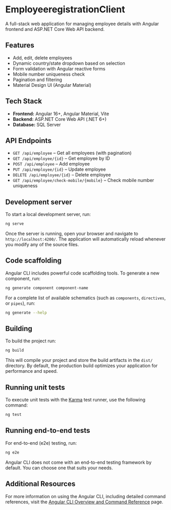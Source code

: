 # EmployeeregistrationClient

A full-stack web application for managing employee details with Angular frontend and ASP.NET Core Web API backend.

## Features

- Add, edit, delete employees
- Dynamic country/state dropdown based on selection
- Form validation with Angular reactive forms
- Mobile number uniqueness check
- Pagination and filtering
- Material Design UI (Angular Material)

## Tech Stack

- **Frontend:** Angular 16+, Angular Material, Vite
- **Backend:** ASP.NET Core Web API (.NET 6+)
- **Database:** SQL Server

## API Endpoints

- `GET /api/employee` – Get all employees (with pagination)
- `GET /api/employee/{id}` – Get employee by ID
- `POST /api/employee` – Add employee
- `PUT /api/employee/{id}` – Update employee
- `DELETE /api/employee/{id}` – Delete employee
- `GET /api/employee/check-mobile/{mobile}` – Check mobile number uniqueness


## Development server

To start a local development server, run:

```bash
ng serve
```

Once the server is running, open your browser and navigate to `http://localhost:4200/`. The application will automatically reload whenever you modify any of the source files.

## Code scaffolding

Angular CLI includes powerful code scaffolding tools. To generate a new component, run:

```bash
ng generate component component-name
```

For a complete list of available schematics (such as `components`, `directives`, or `pipes`), run:

```bash
ng generate --help
```

## Building

To build the project run:

```bash
ng build
```

This will compile your project and store the build artifacts in the `dist/` directory. By default, the production build optimizes your application for performance and speed.

## Running unit tests

To execute unit tests with the [Karma](https://karma-runner.github.io) test runner, use the following command:

```bash
ng test
```

## Running end-to-end tests

For end-to-end (e2e) testing, run:

```bash
ng e2e
```

Angular CLI does not come with an end-to-end testing framework by default. You can choose one that suits your needs.

## Additional Resources

For more information on using the Angular CLI, including detailed command references, visit the [Angular CLI Overview and Command Reference](https://angular.dev/tools/cli) page.
